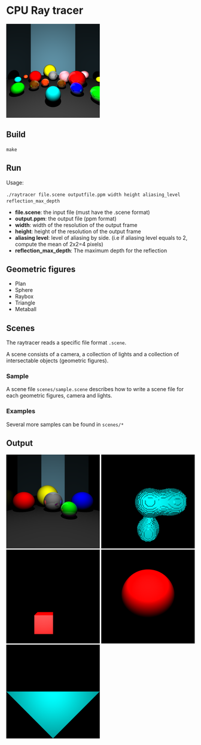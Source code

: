 # CPU Ray tracer

<img src="output_samples/big.png" width="250" height="250">

## Build

``make``

## Run
Usage:

 ``./raytracer file.scene outputfile.ppm width height aliasing_level reflection_max_depth``

* **file.scene**: the input file (must have the .scene format)
* **output.ppm**: the output file (ppm format)
*  **width**: width of the resolution of the output frame
*  **height**: height of the resolution of the output frame
*  **aliasing level**: level of aliasing by side. (i.e if aliasing level equals to 2, compute the mean of 2x2=4 pixels)
* **reflection_max_depth**: The maximum depth for the reflection

## Geometric figures

* Plan
* Sphere
* Raybox
* Triangle
* Metaball

## Scenes

The raytracer reads a specific file format ``.scene``.

A scene consists of a camera, a collection of lights and a collection of intersectable objects (geometric figures).

### Sample

A scene file ``scenes/sample.scene`` describes how to write a scene file for each geometric figures, camera and lights.

### Examples

Several more samples can be found in ``scenes/*``

## Output

<img src="output_samples/multiple-spheres.png" width="250" height="250">
<img src="output_samples/1metaball.png" width="250" height="250">
<img src="output_samples/1raybox.png" width="250" height="250">
<img src="output_samples/1sphere.png" width="250" height="250">
<img src="output_samples/1triangle.png" width="250" height="250">
